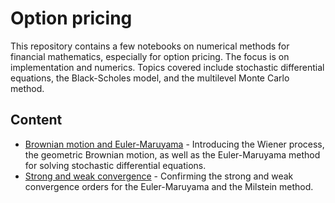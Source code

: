 # Option pricing

This repository contains a few notebooks on numerical methods for financial mathematics, especially for option pricing. The focus is on implementation and numerics. Topics covered include stochastic differential equations, the Black-Scholes model, and the multilevel Monte Carlo method.

## Content

- [Brownian motion and Euler-Maruyama](notebooks/Brownian_motion_and_Euler-Maruyama.ipynb) - Introducing the Wiener process, the geometric Brownian motion, as well as the Euler-Maruyama method for solving stochastic differential equations.
- [Strong and weak convergence](notebooks/Strong_and_weak_convergence.ipynb) - Confirming the strong and weak convergence orders for the Euler-Maruyama and the Milstein method.